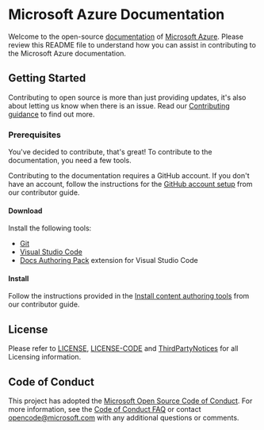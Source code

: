 # Microsoft Azure Documentation

Welcome to the open-source [documentation](/azure) of [Microsoft Azure](https://azure.microsoft.com). Please review this README file to understand how you can assist in contributing to the Microsoft Azure documentation.

## Getting Started

Contributing to open source is more than just providing updates, it's also about letting us know when there is an issue. Read our [Contributing guidance](CONTRIBUTING.md) to find out more.

### Prerequisites

You've decided to contribute, that's great! To contribute to the documentation, you need a few tools.

Contributing to the documentation requires a GitHub account. If you don't have an account, follow the instructions for the [GitHub account setup](https://docs.microsoft.com/contribute/get-started-setup-github) from our contributor guide.

#### Download

Install the following tools:

* [Git](https://git-scm.com/download)
* [Visual Studio Code](https://code.visualstudio.com/Download)
* [Docs Authoring Pack](https://marketplace.visualstudio.com/items?itemName=docsmsft.docs-authoring-pack) extension for Visual Studio Code

#### Install

Follow the instructions provided in the [Install content authoring tools](https://docs.microsoft.com/contribute/get-started-setup-tools) from our contributor guide.

## License

Please refer to [LICENSE](LICENSE), [LICENSE-CODE](LICENSE-CODE) and [ThirdPartyNotices](ThirdPartyNotices.md) for all Licensing information.

## Code of Conduct

This project has adopted the [Microsoft Open Source Code of Conduct](https://opensource.microsoft.com/codeofconduct/).
For more information, see the [Code of Conduct FAQ](https://opensource.microsoft.com/codeofconduct/faq/) or contact [opencode@microsoft.com](mailto:opencode@microsoft.com) with any additional questions or comments.